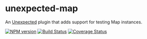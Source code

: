 # unexpected-map

An [Unexpected](http://unexpected.js.org) plugin that adds support for testing Map instances.

[![NPM version](https://img.shields.io/npm/v/unexpected-map.svg)](https://www.npmjs.com/package/unexpected-map)
[![Build Status](https://img.shields.io/travis/unexpectedjs/unexpected-map/master.svg)](https://travis-ci.org/unexpectedjs/unexpected-map)
[![Coverage Status](https://img.shields.io/coveralls/unexpectedjs/unexpected-map/master.svg)](https://coveralls.io/r/unexpectedjs/unexpected-map?branch=master)
